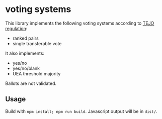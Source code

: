 # voting systems
This library implements the following voting systems according to [TEJO regulation](https://github.com/tejoesperanto/dokumentoj/blob/master/dok/Reglamentoj/Reglamento%20pri%20voĉdonadoj.md):

- ranked pairs
- single transferable vote

It also implements:

- yes/no
- yes/no/blank
- UEA threshold majority

Ballots are not validated.

## Usage
Build with `npm install; npm run build`. Javascript output will be in `dist/`.